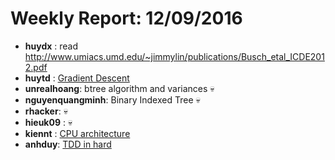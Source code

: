 # Weekly Report: 12/09/2016

- **huydx** : read http://www.umiacs.umd.edu/~jimmylin/publications/Busch_etal_ICDE2012.pdf
- **huytd** : [Gradient Descent](https://github.com/huytd/til/blob/master/machine-learning/gradient-descent.md)
- **unrealhoang**: btree algorithm and variances  💀
- **nguyenquangminh**: Binary Indexed Tree 💀
- **rhacker**: 💀
- **hieuk09** :  💀
- **kiennt** : [CPU architecture](https://gist.github.com/kiennt/9166e5e379cc4c85b8f56f456a9ab363)
- **anhduy**: [TDD in hard](https://gist.github.com/voanhduy1512/f977d5c66498f5a3ded480fb40b4e544)
